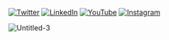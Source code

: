 
[![Twitter](https://img.shields.io/badge/Twitter-%231DA1F2.svg?logo=Twitter&logoColor=white)](https://twitter.com/rezaghz)  [![LinkedIn](https://img.shields.io/badge/LinkedIn-%230077B5.svg?logo=linkedin&logoColor=white)](https://linkedin.com/in/rezaghz)  [![YouTube](https://img.shields.io/badge/YouTube-%23FF0000.svg?logo=YouTube&logoColor=white)](https://youtube.com/c/rezaghz) [![Instagram](https://img.shields.io/badge/Instagram-%23E4405F.svg?logo=Instagram&logoColor=white)](https://instagram.com/rezaghz_)

![Untitled-3](https://user-images.githubusercontent.com/36597017/210594979-daec787a-b05e-4515-8964-4c8cc8cbaab4.jpg)
